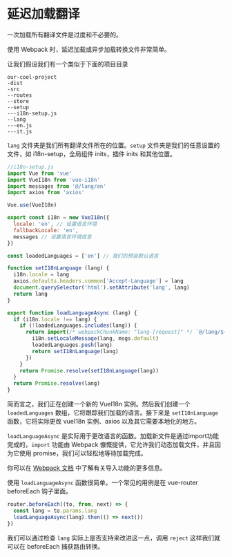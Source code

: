 # 延迟加载翻译

一次加载所有翻译文件是过度和不必要的。

使用 Webpack 时，延迟加载或异步加载转换文件非常简单。

让我们假设我们有一个类似于下面的项目目录

```
our-cool-project
-dist
-src
--routes
--store
--setup
---i18n-setup.js
--lang
---en.js
---it.js
```

`lang` 文件夹是我们所有翻译文件所在的位置。`setup` 文件夹是我们的任意设置的文件，如 i18n-setup，全局组件 inits，插件 inits 和其他位置。

```js
//i18n-setup.js
import Vue from 'vue'
import VueI18n from 'vue-i18n'
import messages from '@/lang/en'
import axios from 'axios'

Vue.use(VueI18n)

export const i18n = new VueI18n({
  locale: 'en', // 设置语言环境
  fallbackLocale: 'en',
  messages // 设置语言环境信息
})

const loadedLanguages = ['en'] // 我们的预装默认语言

function setI18nLanguage (lang) {
  i18n.locale = lang
  axios.defaults.headers.common['Accept-Language'] = lang
  document.querySelector('html').setAttribute('lang', lang)
  return lang
}

export function loadLanguageAsync (lang) {
  if (i18n.locale !== lang) {
    if (!loadedLanguages.includes(lang)) {
      return import(/* webpackChunkName: "lang-[request]" */ `@/lang/${lang}`).then(msgs => {
        i18n.setLocaleMessage(lang, msgs.default)
        loadedLanguages.push(lang)
        return setI18nLanguage(lang)
      })
    }
    return Promise.resolve(setI18nLanguage(lang))
  }
  return Promise.resolve(lang)
}
```

简而言之，我们正在创建一个新的 VueI18n 实例。然后我们创建一个 `loadedLanguages` 数组，它将跟踪我们加载的语言。接下来是 `setI18nLanguage` 函数，它将实际更改 vueI18n 实例、axios 以及其它需要本地化的地方。

`loadLanguageAsync` 是实际用于更改语言的函数。加载新文件是通过import功能完成的，`import` 功能由 Webpack 慷慨提供，它允许我们动态加载文件，并且因为它使用 promise，我们可以轻松地等待加载完成。

你可以在 [Webpack 文档](https://webpack.js.org/guides/code-splitting/#dynamic-imports) 中了解有关导入功能的更多信息。

使用 `loadLanguageAsync` 函数很简单。一个常见的用例是在 vue-router beforeEach 钩子里面。

```js
router.beforeEach((to, from, next) => {
  const lang = to.params.lang
  loadLanguageAsync(lang).then(() => next())
})
```

我们可以通过检查 `lang` 实际上是否支持来改进这一点，调用 `reject` 这样我们就可以在 beforeEach 捕获路由转换。
